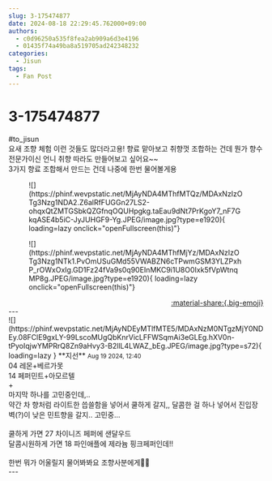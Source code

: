 ```yaml
---
slug: 3-175474877
date: 2024-08-18 22:29:45.762000+09:00
authors:
  - c0d96250a535f8fea2ab909a6d3e4196
  - 01435f74a49ba8a519705ad242348232
categories:
  - Jisun
tags:
  - Fan Post
---
```


# 3-175474877

<div class="post-container" markdown="1">
<div class="content-container md-sidebar__scrollwrap" markdown="1">

\#to_jisun <br>요새 조향 체험 이런 것들도 많더라고용! 향료 맡아보고 취향껏 조합하는 건데 뭔가 향수 전문가이신 언니 취향 따라도 만들어보고 싶어요~~<br>3가지 향료 조합해서 만드는 건데 나중에 한번 물어볼게용
<figure markdown="1">
![](https://phinf.wevpstatic.net/MjAyNDA4MThfMTQz/MDAxNzIzOTg3Nzg1NDA2.Z6alRfFUGGn27LS2-ohqxQtZMTGSbkQZGfnqOQUHpgkg.taEau9dNt7PrKgoY7_nF7GkqASE4b5iC-JyJUHGF9-Yg.JPEG/image.jpg?type=e1920){ loading=lazy onclick="openFullscreen(this)"}
</figure>

<figure markdown="1">
![](https://phinf.wevpstatic.net/MjAyNDA4MThfMjYz/MDAxNzIzOTg3Nzg1NTk1.PvOmUSuGMd55VWABZN6cTPwmGSM3YLZPxhP_rOWxOxIg.GD1Fz24fVa9s0q90EInMKC9i1U8O0Ixk5fVpWtnqMP8g.JPEG/image.jpg?type=e1920){ loading=lazy onclick="openFullscreen(this)"}
</figure>


</div>
</div>

<div style="text-align: right;" markdown="1">
<a href="https://weverse.io/fromis9/fanpost/3-175474877" style="text-align: right;">:material-share:{.big-emoji}</a>
</div>
---

<div class="comments-container md-sidebar__scrollwrap" markdown="1">
<div class="comment" markdown="1">
<div class='id-container' markdown="1">
![](https://phinf.wevpstatic.net/MjAyNDEyMTlfMTE5/MDAxNzM0NTgzMjY0NDEy.08FClE9gxLY-99LscoMUgQbKnrVicLFFWSqmAi3eGLEg.hXV0n-tPyoIqjwYMPRrQ8Zn9aHvy3-B2llL4LWAZ_bEg.JPEG/image.jpg?type=s72){ loading=lazy }
**<span class="artist">지선</span>** <small>Aug 19 2024, 12:40</small><br>
</div>
<div class='comment-body' markdown="1">
04 레몬+베르가못 <br>14 페퍼민트+아모르텔<br>+<br>마지막 하나를 고민중인데,.. <br>약간 차 향처럼 라이트한 씁쓸함을 넣어서 쿨하게 갈지,, 달콤한 걸 하나 넣어서 진입장벽(?)이 낮은 민트향을 갈지.. 고민중...<br><br>쿨하게 가면 27 차이니즈 페퍼에 샌달우드<br>달콤시원하게 가면 18 파인애플에 제라늄 핑크페퍼인데!!<br><br>한번 뭐가 어울릴지 물어봐봐요 조향사분에게🤔🤔
</div>
</div>
</div>
---
